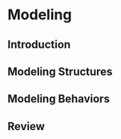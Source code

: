 <link rel="stylesheet" href="{{baseUrl}}/css/textbook.css">

<div class="website-content">

# Modeling

## Introduction
<panel header="================================================================"
    type="seamless" alt="introduction">
  <include src="introduction/index.md#main" />
</panel>

## Modeling Structures
<panel header="================================================================"
    type="seamless" alt="modeling structures">
  <include src="modelingStructures/index.md#main" />
</panel>

## Modeling Behaviors
<panel header="================================================================"
    type="seamless" alt="Modeling Behaviors">
  <include src="modelingBehaviors/index.md#main" />
</panel>

## Review
<panel header="================================================================"
    type="seamless" alt="Modeling Behaviors">
  <include src="review/embed.md" />
</panel>

</div>
